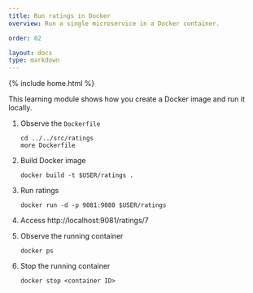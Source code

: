 ```yaml
---
title: Run ratings in Docker
overview: Run a single microservice in a Docker container.

order: 02

layout: docs
type: markdown
---
```

{% include home.html %}

This learning module shows how you create a Docker image and run it locally.

1. Observe the `Dockerfile`
   ```
   cd ../../src/ratings
   more Dockerfile
   ```
1. Build Docker image
   ```
   docker build -t $USER/ratings .
   ```
1. Run ratings
   ```
   docker run -d -p 9081:9080 $USER/ratings
   ```

1. Access http://localhost:9081/ratings/7

1. Observe the running container
   ```
   docker ps
   ```

1. Stop the running container
   ```
   docker stop <container ID>
   ```
